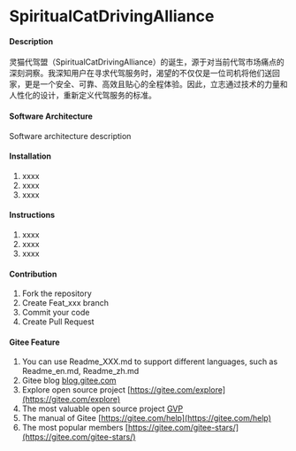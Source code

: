 # SpiritualCatDrivingAlliance

#### Description
灵猫代驾盟（SpiritualCatDrivingAlliance）的诞生，源于对当前代驾市场痛点的深刻洞察。我深知用户在寻求代驾服务时，渴望的不仅仅是一位司机将他们送回家，更是一个安全、可靠、高效且贴心的全程体验。因此，立志通过技术的力量和人性化的设计，重新定义代驾服务的标准。

#### Software Architecture
Software architecture description

#### Installation

1.  xxxx
2.  xxxx
3.  xxxx

#### Instructions

1.  xxxx
2.  xxxx
3.  xxxx

#### Contribution

1.  Fork the repository
2.  Create Feat_xxx branch
3.  Commit your code
4.  Create Pull Request


#### Gitee Feature

1.  You can use Readme\_XXX.md to support different languages, such as Readme\_en.md, Readme\_zh.md
2.  Gitee blog [blog.gitee.com](https://blog.gitee.com)
3.  Explore open source project [https://gitee.com/explore](https://gitee.com/explore)
4.  The most valuable open source project [GVP](https://gitee.com/gvp)
5.  The manual of Gitee [https://gitee.com/help](https://gitee.com/help)
6.  The most popular members  [https://gitee.com/gitee-stars/](https://gitee.com/gitee-stars/)
